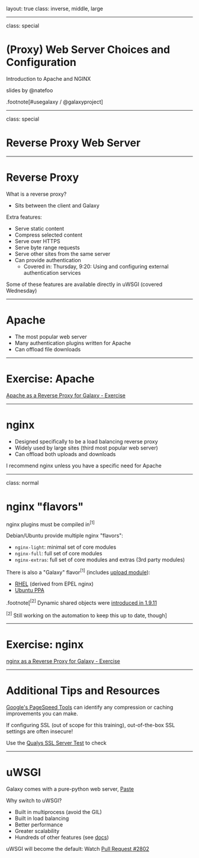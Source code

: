 layout: true
class: inverse, middle, large

---
class: special
# (Proxy) Web Server Choices and Configuration

Introduction to Apache and NGINX

slides by @natefoo

.footnote[\#usegalaxy / @galaxyproject]

---
class: special
# Reverse Proxy Web Server

---
# Reverse Proxy

What is a reverse proxy?
- Sits between the client and Galaxy

Extra features:
- Serve static content
- Compress selected content
- Serve over HTTPS
- Serve byte range requests
- Serve other sites from the same server
- Can provide authentication
  - Covered in: Thursday, 9:20: Using and configuring external authentication services

Some of these features are available directly in uWSGI (covered Wednesday)

---
# Apache

- The most popular web server
- Many authentication plugins written for Apache
- Can offload file downloads

---
# Exercise: Apache

[Apache as a Reverse Proxy for Galaxy - Exercise](https://github.com/martenson/dagobah-training/blob/master/intro/04-web-servers/ex1-apache.md)

---
# nginx

- Designed specifically to be a load balancing reverse proxy
- Widely used by large sites (third most popular web server)
- Can offload both uploads and downloads

I recommend nginx unless you have a specific need for Apache

---
class: normal
# nginx "flavors"

nginx plugins must be compiled in<sup>[1]</sup>

Debian/Ubuntu provide multiple nginx "flavors":
- `nginx-light`: minimal set of core modules
- `nginx-full`: full set of core modules
- `nginx-extras`: full set of core modules and extras (3rd party modules)

There is also a "Galaxy" flavor<sup>[1]</sup> (includes [upload module](https://github.com/vkholodkov/nginx-upload-module)):
- [RHEL](https://depot.galaxyproject.org/yum/) (derived from EPEL nginx)
- [Ubuntu PPA](https://launchpad.net/~galaxyproject/+archive/ubuntu/nginx)

.footnote[<sup>[2]</sup> Dynamic shared objects were [introduced in 1.9.11](https://www.nginx.com/blog/dynamic-modules-nginx-1-9-11/)

<sup>[2]</sup> Still working on the automation to keep this up to date, though]

---
# Exercise: nginx

[nginx as a Reverse Proxy for Galaxy - Exercise](https://github.com/martenson/dagobah-training/blob/master/intro/04-web-servers/ex2-nginx.md)

---
# Additional Tips and Resources

[Google's PageSpeed Tools](https://developers.google.com/speed/pagespeed/insights/) can identify any compression or caching improvements you can make.

If configuring SSL (out of scope for this training), out-of-the-box SSL settings are often insecure!

Use the [Qualys SSL Server Test](https://www.ssllabs.com/ssltest/analyze.html) to check

---
# uWSGI

Galaxy comes with a pure-python web server, [Paste](http://pythonpaste.org/)

Why switch to uWSGI?
- Built in multiprocess (avoid the GIL)
- Built in load balancing
- Better performance
- Greater scalability
- Hundreds of other features (see [docs](http://uwsgi-docs.readthedocs.io/en/latest/))

uWSGI will become the default: Watch [Pull Request #2802](https://github.com/galaxyproject/galaxy/pull/2802)
